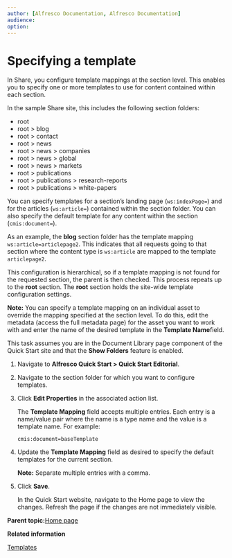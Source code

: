 ```yaml
---
author: [Alfresco Documentation, Alfresco Documentation]
audience: 
option: 
---
```


# Specifying a template

In Share, you configure template mappings at the section level. This enables you to specify one or more templates to use for content contained within each section.

In the sample Share site, this includes the following section folders:

-   root
-   root \> blog
-   root \> contact
-   root \> news
-   root \> news \> companies
-   root \> news \> global
-   root \> news \> markets
-   root \> publications
-   root \> publications \> research-reports
-   root \> publications \> white-papers

You can specify templates for a section’s landing page \(`ws:indexPage=`\) and for the articles \(`ws:article=`\) contained within the section folder. You can also specify the default template for any content within the section \(`cmis:document=`\).

As an example, the **blog** section folder has the template mapping `ws:article=articlepage2`. This indicates that all requests going to that section where the content type is `ws:article` are mapped to the template `articlepage2`.

This configuration is hierarchical, so if a template mapping is not found for the requested section, the parent is then checked. This process repeats up to the **root** section. The **root** section holds the site-wide template configuration settings.

**Note:** You can specify a template mapping on an individual asset to override the mapping specified at the section level. To do this, edit the metadata \(access the full metadata page\) for the asset you want to work with and enter the name of the desired template in the **Template Name**field.

This task assumes you are in the Document Library page component of the Quick Start site and that the **Show Folders** feature is enabled.

1.  Navigate to **Alfresco Quick Start \> Quick Start Editorial**.

2.  Navigate to the section folder for which you want to configure templates.

3.  Click **Edit Properties** in the associated action list.

    The **Template Mapping** field accepts multiple entries. Each entry is a name/value pair where the name is a type name and the value is a template name. For example:

    `cmis:document=baseTemplate`

4.  Update the **Template Mapping** field as desired to specify the default templates for the current section.

    **Note:** Separate multiple entries with a comma.

5.  Click **Save**.

    In the Quick Start website, navigate to the Home page to view the changes. Refresh the page if the changes are not immediately visible.


**Parent topic:**[Home page](../concepts/qs-homepage.md)

**Related information**  


[Templates](../references/qs-ref-templates.md)

